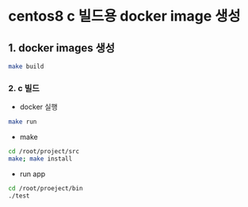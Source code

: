 # centos8 c 빌드용 docker image 생성

## 1. docker images 생성

```sh
make build
```

### 2. c 빌드

- docker 실행

```sh
make run
```

- make

```sh
cd /root/project/src
make; make install
```

- run app

```sh
cd /root/proeject/bin
./test
```
